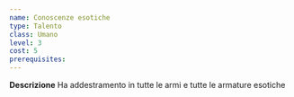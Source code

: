 ```yaml
---
name: Conoscenze esotiche
type: Talento
class: Umano
level: 3
cost: 5
prerequisites: 
---
```


**Descrizione**
Ha addestramento in tutte le armi e tutte le armature esotiche